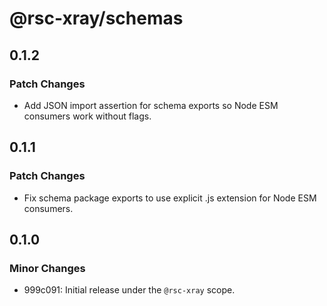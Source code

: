 # @rsc-xray/schemas

## 0.1.2

### Patch Changes

- Add JSON import assertion for schema exports so Node ESM consumers work without flags.

## 0.1.1

### Patch Changes

- Fix schema package exports to use explicit .js extension for Node ESM consumers.

## 0.1.0

### Minor Changes

- 999c091: Initial release under the `@rsc-xray` scope.

